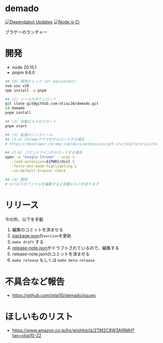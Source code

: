 # demado

[![Dependabot Updates](https://github.com/otiai10/demado/actions/workflows/dependabot/dependabot-updates/badge.svg)](https://github.com/otiai10/demado/actions/workflows/dependabot/dependabot-updates)
[![Node.js CI](https://github.com/otiai10/demado/actions/workflows/node-ci.yaml/badge.svg)](https://github.com/otiai10/demado/actions/workflows/node-ci.yaml)

ブラゲーのランチャー

# 開発

* node 20.15.1
* pnpm 9.6.0

```sh
## (0) 環境チェック (or equivalent)
nvm use v20
npm install -g pnpm

## (1) ソースのダウンロード
git clone git@github.com:otiai10/demado.git
cd demado
pnpm install

## (2) 自動ビルドのスタート
pnpm start

## (3) 拡張のインストール
## (3-a) Chromeブラウザからロードする場合
# https://developer.chrome.com/docs/extensions/get-started/tutorial/hello-world?hl=ja#load-unpacked

## (3-b) コマンドラインからロードする場合
open -a "Google Chrome" --args \
  --load-extension=${PWD}/dist \
  --force-dev-mode-highlighting \
  --no-default-browser-check

## (4) 開発
# src以下のファイルを編集すると自動ビルドが走ります
```

# リリース

今の所、以下を手動

1. 編集のコミットを済ませる
2. [package.json](./package.json)の`version`を更新
3. `make draft` する
4. [release-note.json](./src/release-note.json)がドラフトされているので、編集する
5. release-note.jsonのコミットを済ませる
6. `make release` もしくは `make beta-release`

# 不具合など報告

* https://github.com/otiai10/demado/issues

# ほしいものリスト

* https://www.amazon.co.jp/hz/wishlist/ls/2TM2C8W3AIRMH?tag=otiai10-22
